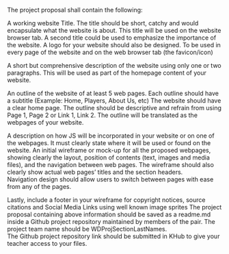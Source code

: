 The project proposal shall contain the following:

A working website Title. The title should be short, catchy and would encapsulate what the website is about.  This title will be used on the website browser tab.
A second title could be used to emphasize the importance of the website.
A logo for your website should also be designed. To be used in every page of the website and on the web browser tab (the favicon/icon)

A short but comprehensive description of the website using only one or two paragraphs.  This will be used as part of the homepage content of your website.

An outline of the website of at least 5 web pages.  Each outline should have a subtitle (Example: Home, Players, About Us, etc) The website should have a clear home page.  The outline should be descriptive and refrain from using Page 1, Page 2 or Link 1, Link 2.  The outline will be translated as the webpages of your website.

A description on how JS will be incorporated in your website or on one of the webpages.  It must clearly state where it will be used or found on the website.
An initial wireframe or mock-up for all the proposed webpages, showing clearly the layout, position of contents (text, images and media files), and the navigation between web pages.  The wireframe should also clearly show actual web pages’ titles and the section headers.  
Navigation design should allow users to switch between pages with ease from any of the pages.

Lastly, include a footer in your wireframe for copyright notices, source citations and Social Media Links using well known image sprites
The project proposal containing above information should be saved as a readme.md inside a Github project repository maintained by members of the pair.  The project team name should be WDProjSectionLastNames.  
The Github project repository link should be submitted in KHub to give your teacher access to your files.